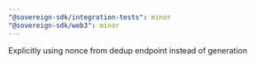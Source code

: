```yaml
---
"@sovereign-sdk/integration-tests": minor
"@sovereign-sdk/web3": minor
---
```


Explicitly using nonce from dedup endpoint instead of generation

